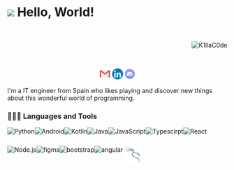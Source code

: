 # <img src="https://media.giphy.com/media/03CFrhn4mtBd0TNthB/giphy.gif" width="100"/> Hello, World!

<br>
<p align="right"> <img src="https://komarev.com/ghpvc/?username=K1llaC0de" alt="K1llaC0de" /> </p>
</br>

<p align="center">
      <a href="mailto:lauracode00@gmail.com" target="_blank"><img alt="Gmail" src="assets/gmail.svg" height="25px"/></a>
      <img src="assets/linkedin.svg" height="25px">
      <a href="http://discord.com/users/k1llac0de" target="_blank"><img alt="Discord" src="assets/discord.svg" height="25px"/></a>
</p>


I'm a IT engineer from Spain who likes playing and discover new things about this wonderful world of programming.

  
### 👨🏻‍💻 Languages and Tools
<p align="left">
<a href="https://www.python.org" target="_blank"><img align="left" alt="Python" height ="42px" src="https://raw.githubusercontent.com/rahul-jha98/github_readme_icons/main/language_and_tools/square/python/python.svg"></a>
<a href="https://developer.android.com" target="_blank"> <img align="left" alt="Android" height ="42px" src="https://raw.githubusercontent.com/rahul-jha98/github_readme_icons/main/language_and_tools/square/android/android.svg"> </a>
<a href="https://kotlinlang.org" target="_blank"><img align="left" alt="Kotlin" height ="42px" src="https://raw.githubusercontent.com/rahul-jha98/github_readme_icons/main/language_and_tools/square/kotlin/kotlin.svg"></a>
<a href="https://www.java.com" target="_blank"><img align="left" alt="Java" height ="42px" src="https://raw.githubusercontent.com/rahul-jha98/github_readme_icons/main/language_and_tools/square/java/java.svg"></a>
<a href="https://developer.mozilla.org/en-US/docs/Web/JavaScript" target="_blank"> <img align="left" alt="JavaScript" height ="42px"  src="https://raw.githubusercontent.com/rahul-jha98/github_readme_icons/main/language_and_tools/square/javascript/javascript.svg"> </a>
<a href="https://www.typescriptlang.org/" target="_blank"><img align="left" alt="Typescirpt" height ="42px" src="https://raw.githubusercontent.com/rahul-jha98/github_readme_icons/main/language_and_tools/square/typescript/typescript.svg"></a>
<a href="https://reactjs.org/" target="_blank"> <img align="left" alt="React" height ="42px" src="https://raw.githubusercontent.com/rahul-jha98/github_readme_icons/main/language_and_tools/square/react/react.svg"></a>
<a href="https://nodejs.org" target="_blank"><img align="left" alt="Node.js" height ="42px" src="https://raw.githubusercontent.com/rahul-jha98/github_readme_icons/main/language_and_tools/square/node/node.svg"></a>
<a href="https://www.figma.com/" target="_blank"> <img align="left" alt="figma" height='42px' src="https://raw.githubusercontent.com/rahul-jha98/github_readme_icons/main/language_and_tools/square/figma/figma.svg" /> </a>
<a href="https://getbootstrap.com/" target="_blank"> <img align="left" alt="bootstrap" height='42px' src="https://raw.githubusercontent.com/rahul-jha98/github_readme_icons/main/language_and_tools/square/bootstrap/bootstrap.svg"/></a>
<a href="https://docs.angular.lat/" target="_blank"> <img align="left" alt="angular" height='42px' src="https://raw.githubusercontent.com/rahul-jha98/github_readme_icons/main/language_and_tools/square/angular/angular.svg"/></a>
<a href="https://www.kali.org/" target="_blank"> <img align="left" alt="kali" height='42px' src="assets/icons8-kali-linux.svg"/></a>
<br>
</p>



